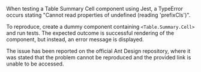 When testing a Table Summary Cell component using Jest, a TypeError occurs stating "Cannot read properties of undefined (reading 'prefixCls')".

To reproduce, create a dummy component containing `<Table.Summary.Cell>` and run tests. The expected outcome is successful rendering of the component, but instead, an error message is displayed.

The issue has been reported on the official Ant Design repository, where it was stated that the problem cannot be reproduced and the provided link is unable to be accessed.
